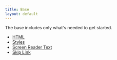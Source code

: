 ```yaml
---
title: Base
layout: default
---
```


The base includes only what's needed to get started.

<ul class="page-grid">
    <li><a href="{{ site.baseurl }}/base/html">HTML</a></li>
    <li><a href="{{ site.baseurl }}/base/styles">Styles</a></li>
    <li><a href="{{ site.baseurl }}/base/screen-reader-text">Screen Reader Text</a></li>
    <li><a href="{{ site.baseurl }}/base/skip-link">Skip Link</a></li>
</ul>